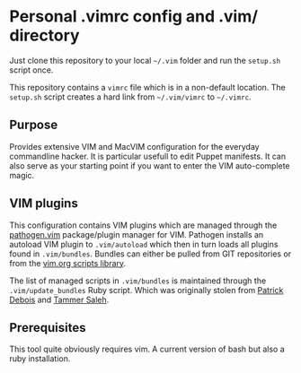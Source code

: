 # Personal .vimrc config and .vim/ directory

Just clone this repository to your local `~/.vim` folder and run the `setup.sh` script once.

This repository contains a `vimrc` file which is in a non-default location. The `setup.sh` script creates a hard link from `~/.vim/vimrc` to `~/.vimrc`.

## Purpose

Provides extensive VIM and MacVIM configuration for the everyday commandline hacker. It is particular usefull to edit Puppet manifests. It can also serve as your starting point if you want to enter the VIM auto-complete magic.

## VIM plugins

This configuration contains VIM plugins which are managed through the [pathogen.vim](https://github.com/tpope/vim-pathogen) package/plugin manager for VIM. Pathogen installs an autoload VIM plugin to `.vim/autoload` which then in turn loads all plugins found in `.vim/bundles`. Bundles can either be pulled from GIT repositories or from the [vim.org scripts library](http://www.vim.org/scripts).

The list of managed scripts in `.vim/bundles` is maintained through the `.vim/update_bundles` Ruby script. Which was originally stolen from [Patrick Debois](http://www.jedi.be/blog/2011/12/05/puppet-editing-like-a-pro/) and [Tammer Saleh](http://tammersaleh.com/posts/the-modern-vim-config-with-pathogen/).

## Prerequisites

This tool quite obviously requires vim. A current version of bash but also a ruby installation.
